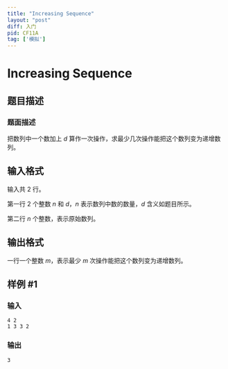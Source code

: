 ```yaml
---
title: "Increasing Sequence"
layout: "post"
diff: 入门
pid: CF11A
tag: ['模拟']
---
```


# Increasing Sequence

## 题目描述

### 题面描述

把数列中一个数加上 $d$ 算作一次操作，求最少几次操作能把这个数列变为递增数列。

## 输入格式

输入共 $2$ 行。

第一行 $2$ 个整数 $n$ 和 $d$，$n$ 表示数列中数的数量，$d$ 含义如题目所示。

第二行 $n$ 个整数，表示原始数列。

## 输出格式

一行一个整数 $m$，表示最少 $m$ 次操作能把这个数列变为递增数列。

## 样例 #1

### 输入

```
4 2
1 3 3 2

```

### 输出

```
3

```

